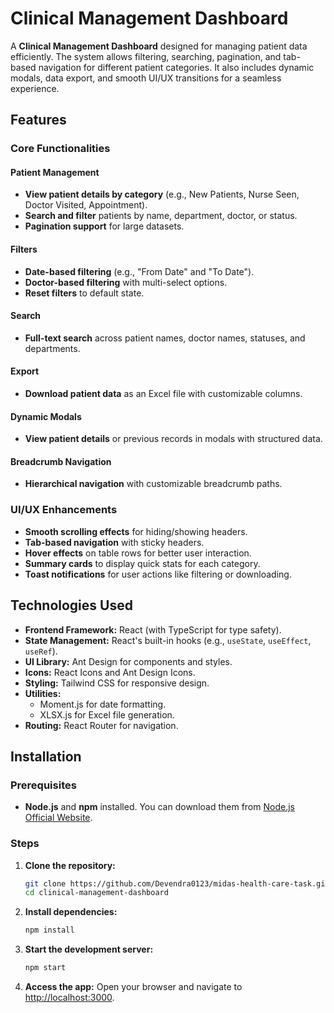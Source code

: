 # Clinical Management Dashboard

A **Clinical Management Dashboard** designed for managing patient data efficiently. The system allows filtering, searching, pagination, and tab-based navigation for different patient categories. It also includes dynamic modals, data export, and smooth UI/UX transitions for a seamless experience.

## Features

### Core Functionalities

#### Patient Management
- **View patient details by category** (e.g., New Patients, Nurse Seen, Doctor Visited, Appointment).
- **Search and filter** patients by name, department, doctor, or status.
- **Pagination support** for large datasets.

#### Filters
- **Date-based filtering** (e.g., "From Date" and "To Date").
- **Doctor-based filtering** with multi-select options.
- **Reset filters** to default state.

#### Search
- **Full-text search** across patient names, doctor names, statuses, and departments.

#### Export
- **Download patient data** as an Excel file with customizable columns.

#### Dynamic Modals
- **View patient details** or previous records in modals with structured data.

#### Breadcrumb Navigation
- **Hierarchical navigation** with customizable breadcrumb paths.

### UI/UX Enhancements
- **Smooth scrolling effects** for hiding/showing headers.
- **Tab-based navigation** with sticky headers.
- **Hover effects** on table rows for better user interaction.
- **Summary cards** to display quick stats for each category.
- **Toast notifications** for user actions like filtering or downloading.

## Technologies Used

- **Frontend Framework:** React (with TypeScript for type safety).
- **State Management:** React's built-in hooks (e.g., `useState`, `useEffect`, `useRef`).
- **UI Library:** Ant Design for components and styles.
- **Icons:** React Icons and Ant Design Icons.
- **Styling:** Tailwind CSS for responsive design.
- **Utilities:**
  - Moment.js for date formatting.
  - XLSX.js for Excel file generation.
- **Routing:** React Router for navigation.

## Installation

### Prerequisites
- **Node.js** and **npm** installed. You can download them from [Node.js Official Website](https://nodejs.org/).

### Steps

1. **Clone the repository:**

    ```bash
    git clone https://github.com/Devendra0123/midas-health-care-task.git
    cd clinical-management-dashboard
    ```

2. **Install dependencies:**

    ```bash
    npm install
    ```

3. **Start the development server:**

    ```bash
    npm start
    ```

4. **Access the app:** Open your browser and navigate to [http://localhost:3000](http://localhost:3000).
